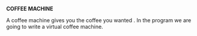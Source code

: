 **COFFEE MACHINE**

A coffee machine gives you the coffee you wanted .
In the program we are going to write a virtual coffee machine.
